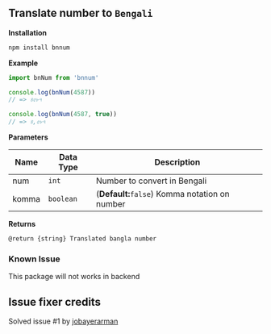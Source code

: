## Translate number to `Bengali`

**Installation**

```bash
npm install bnnum
```

**Example**

```js
import bnNum from 'bnnum'

console.log(bnNum(4587))
// => ৪৫৮৭

console.log(bnNum(4587, true))
// => ৪,৫৮৭
```

**Parameters**

| Name  | Data Type | Description                                    |
| ----- | --------- | ---------------------------------------------- |
| num   | `int`     | Number to convert in Bengali                   |
| komma | `boolean` | (**Default:**`false`) Komma notation on number |

**Returns**

```
@return {string} Translated bangla number
```

### Known Issue

This package will not works in backend

## Issue fixer credits

Solved issue #1 by [jobayerarman](https://github.com/jobayerarman)
